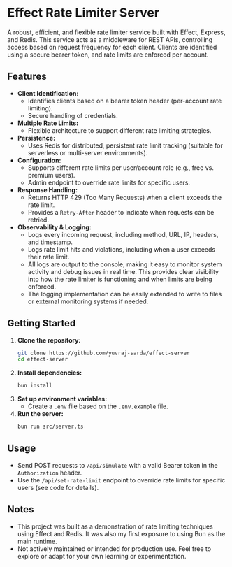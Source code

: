 # Effect Rate Limiter Server

A robust, efficient, and flexible rate limiter service built with Effect, Express, and Redis. This service acts as a middleware for REST APIs, controlling access based on request frequency for each client. Clients are identified using a secure bearer token, and rate limits are enforced per account.

## Features

- **Client Identification:**
  - Identifies clients based on a bearer token header (per-account rate limiting).
  - Secure handling of credentials.
- **Multiple Rate Limits:**
  - Flexible architecture to support different rate limiting strategies.
- **Persistence:**
  - Uses Redis for distributed, persistent rate limit tracking (suitable for serverless or multi-server environments).
- **Configuration:**
  - Supports different rate limits per user/account role (e.g., free vs. premium users).
  - Admin endpoint to override rate limits for specific users.
- **Response Handling:**
  - Returns HTTP 429 (Too Many Requests) when a client exceeds the rate limit.
  - Provides a `Retry-After` header to indicate when requests can be retried.
- **Observability & Logging:**
  - Logs every incoming request, including method, URL, IP, headers, and timestamp.
  - Logs rate limit hits and violations, including when a user exceeds their rate limit.
  - All logs are output to the console, making it easy to monitor system activity and debug issues in real time. This provides clear visibility into how the rate limiter is functioning and when limits are being enforced.
  - The logging implementation can be easily extended to write to files or external monitoring systems if needed.

## Getting Started

1. **Clone the repository:**
   ```sh
   git clone https://github.com/yuvraj-sarda/effect-server
   cd effect-server
   ```
2. **Install dependencies:**
   ```sh
   bun install
   ```
3. **Set up environment variables:**
   - Create a `.env` file based on the `.env.example` file. 
4. **Run the server:**
   ```sh
   bun run src/server.ts
   ```

## Usage

- Send POST requests to `/api/simulate` with a valid Bearer token in the `Authorization` header.
- Use the `/api/set-rate-limit` endpoint to override rate limits for specific users (see code for details).

## Notes
- This project was built as a demonstration of rate limiting techniques using Effect and Redis. It was also my first exposure to using Bun as the main runtime.
- Not actively maintained or intended for production use. Feel free to explore or adapt for your own learning or experimentation.

